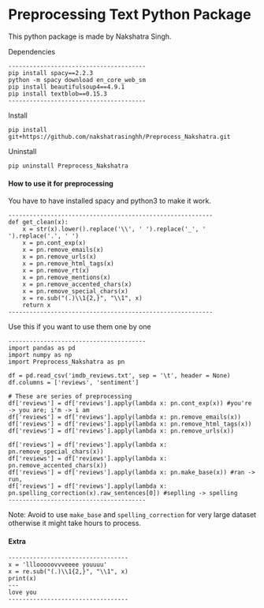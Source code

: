 # Preprocessing Text Python Package

This python package is made by Nakshatra Singh.

Dependencies
```
---------------------------------------
pip install spacy==2.2.3
python -m spacy download en_core_web_sm
pip install beautifulsoup4==4.9.1
pip install textblob==0.15.3
---------------------------------------

```

Install 

`pip install git+https://github.com/nakshatrasinghh/Preprocess_Nakshatra.git`

Uninstall

`pip uninstall Preprocess_Nakshatra`

#### How to use it for preprocessing
You have to have installed spacy and python3 to make it work.

```
----------------------------------------------------------
def get_clean(x):
    x = str(x).lower().replace('\\', ' ').replace('_', ' ').replace('.', ' ')
    x = pn.cont_exp(x)
    x = pn.remove_emails(x)
    x = pn.remove_urls(x)
    x = pn.remove_html_tags(x)
    x = pn.remove_rt(x)
    x = pn.remove_mentions(x)
    x = pn.remove_accented_chars(x)
    x = pn.remove_special_chars(x)
    x = re.sub("(.)\\1{2,}", "\\1", x)
    return x
----------------------------------------------------------
```

Use this if you want to use them one by one
```
---------------------------------------
import pandas as pd
import numpy as np
import Preprocess_Nakshatra as pn

df = pd.read_csv('imdb_reviews.txt', sep = '\t', header = None)
df.columns = ['reviews', 'sentiment']

# These are series of preprocessing
df['reviews'] = df['reviews'].apply(lambda x: pn.cont_exp(x)) #you're -> you are; i'm -> i am
df['reviews'] = df['reviews'].apply(lambda x: pn.remove_emails(x))
df['reviews'] = df['reviews'].apply(lambda x: pn.remove_html_tags(x))
df['reviews'] = df['reviews'].apply(lambda x: pn.remove_urls(x))

df['reviews'] = df['reviews'].apply(lambda x: pn.remove_special_chars(x))
df['reviews'] = df['reviews'].apply(lambda x: pn.remove_accented_chars(x))
df['reviews'] = df['reviews'].apply(lambda x: pn.make_base(x)) #ran -> run,
df['reviews'] = df['reviews'].apply(lambda x: pn.spelling_correction(x).raw_sentences[0]) #seplling -> spelling
---------------------------------------
```

Note: Avoid to use `make_base` and `spelling_correction` for very large dataset otherwise it might take hours to process.


#### Extra

```
----------------------------------
x = 'lllooooovvveeee youuuu'
x = re.sub("(.)\\1{2,}", "\\1", x)
print(x)
---
love you
----------------------------------
```
